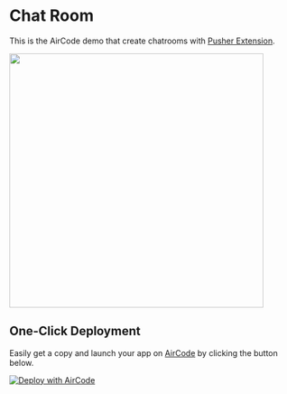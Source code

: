# Chat Room

This is the AirCode demo that create chatrooms with [Pusher Extension](https://github.com/AirCodeLabs/aircode/tree/main/extensions/aircode-pusher).

<img src="https://aircode-yvo.b-cdn.net/resource/1691746128516-r1qr90nu9f.jpg" width="450">

## One-Click Deployment

Easily get a copy and launch your app on [AirCode](https://aircode.io/) by clicking the button below.

[![Deploy with AirCode](https://aircode.io/aircode-deploy-button.svg)](https://aircode.io/dashboard?owner=AirCodeLabs&repo=aircode&branch=main&path=examples%2Fchat-room&appname=chat-room)